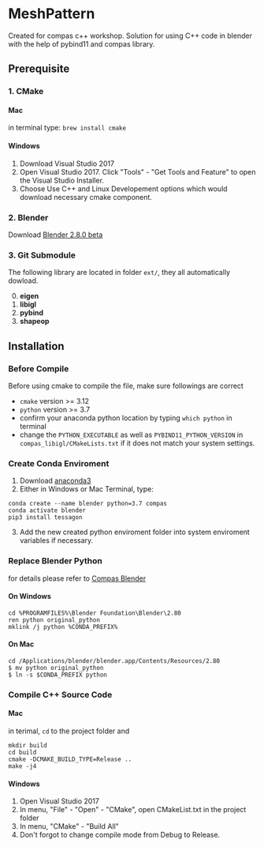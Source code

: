 # MeshPattern
Created for compas c++ workshop. Solution for using C++ code in blender with the help of pybind11 and compas library. 

## Prerequisite
### 1. CMake
#### Mac
in terminal type: `brew install cmake`

#### Windows
1. Download Visual Studio 2017
2. Open Visual Studio 2017. Click "Tools" - "Get Tools and Feature" to open the Visual Studio Installer. 
3. Choose Use C++ and Linux Developement options which would download necessary cmake component.

### 2. Blender
Download [Blender 2.8.0 beta](https://builder.blender.org/download/)

### 3. Git Submodule
The following library are located in folder `ext/`, they all automatically dowload. 

0. **eigen**
1. **libigl**
2. **pybind**
3. **shapeop**

## Installation
### Before Compile
Before using cmake to compile the file, make sure followings are correct

* `cmake` version >= 3.12
* `python` version >= 3.7
* confirm your anaconda python location by typing `which python` in terminal
* change the `PYTHON_EXECUTABLE` as well as `PYBIND11_PYTHON_VERSION` in `compas_libigl/CMakeLists.txt` if it does not match your system settings.

### Create Conda Enviroment
1. Download [anaconda3](https://www.anaconda.com/distribution/#download-section)
2. Either in Windows or Mac Terminal, type:
``` console
conda create --name blender python=3.7 compas
conda activate blender
pip3 install tessagon
```
3. Add the new created python enviroment folder into system enviroment variables if necessary.

### Replace Blender Python
for details please refer to [Compas Blender](https://compas-dev.github.io/main/environments/blender.html)

#### On Windows
``` console
cd %PROGRAMFILES%\Blender Foundation\Blender\2.80
ren python original_python
mklink /j python %CONDA_PREFIX%
```

#### On Mac
``` consolde
cd /Applications/blender/blender.app/Contents/Resources/2.80
$ mv python original_python
$ ln -s $CONDA_PREFIX python
```


### Compile C++ Source Code
#### Mac
in terimal, `cd` to the project folder and

``` console
mkdir build
cd build
cmake -DCMAKE_BUILD_TYPE=Release ..
make -j4
```

#### Windows
1. Open Visual Studio 2017
2. In menu, "File" - "Open" - "CMake", open CMakeList.txt in the project folder
3. In menu, "CMake" - "Build All"
4. Don't forgot to change compile mode from Debug to Release.